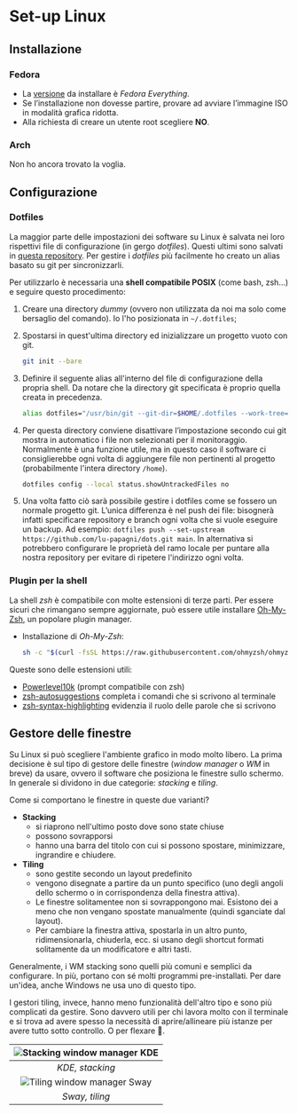 # Set-up Linux

## Installazione
### Fedora
- La [versione](https://alt.fedoraproject.org) da installare è _Fedora Everything_.
- Se l’installazione non dovesse partire, provare ad avviare l’immagine ISO in modalità grafica ridotta.
- Alla richiesta di creare un utente root scegliere **NO**.

### Arch
Non ho ancora trovato la voglia.

## Configurazione
### Dotfiles
La maggior parte delle impostazioni dei software su Linux è salvata nei loro rispettivi file di configurazione (in gergo _dotfiles_).
Questi ultimi sono salvati in [questa repository](https://github.com/lu-papagni/dots). Per gestire i _dotfiles_ più facilmente ho creato un alias basato su git per sincronizzarli.

Per utilizzarlo è necessaria una **shell compatibile POSIX** (come bash, zsh…) e seguire questo procedimento:
1.  Creare una directory _dummy_ (ovvero non utilizzata da noi ma solo come bersaglio del comando). Io l'ho posizionata in `~/.dotfiles`;
2.	Spostarsi in quest'ultima directory ed inizializzare un progetto vuoto con git.

    ```bash
  	git init --bare
    ```

4.	Definire il seguente alias all'interno del file di configurazione della propria shell. Da notare che la directory git specificata è proprio quella creata in precedenza.

    ```bash
  	alias dotfiles="/usr/bin/git --git-dir=$HOME/.dotfiles --work-tree=$HOME"
    ```
    
6.  Per questa directory conviene disattivare l’impostazione secondo cui git mostra in automatico i file non selezionati per il monitoraggio. Normalmente è una funzione utile,
    ma in questo caso il software ci consiglierebbe ogni volta di aggiungere file non pertinenti al progetto (probabilmente l'intera directory `/home`).
    
    ```bash
    dotfiles config --local status.showUntrackedFiles no
    ```
    
7.  Una volta fatto ciò sarà possibile gestire i dotfiles come se fossero un normale progetto git. L’unica differenza è nel push dei file: bisognerà infatti specificare repository
    e branch ogni volta che si vuole eseguire un backup. Ad esempio: `dotfiles push --set-upstream https://github.com/lu-papagni/dots.git main`. In alternativa si potrebbero configurare
    le proprietà del ramo locale per puntare alla nostra repository per evitare di ripetere l'indirizzo ogni volta.

### Plugin per la shell
La shell _zsh_ è compatibile con molte estensioni di terze parti. Per essere sicuri che rimangano sempre aggiornate, può essere utile installare [Oh-My-Zsh](https://ohmyz.sh), un popolare plugin manager.
- Installazione di _Oh-My-Zsh_:
  
  ```bash
  sh -c "$(curl -fsSL https://raw.githubusercontent.com/ohmyzsh/ohmyzsh/master/tools/install.sh)"
  ```

Queste sono delle estensioni utili:
- [Powerlevel10k](https://github.com/romkatv/powerlevel10k#for-new-users) (prompt compatibile con zsh)
- [zsh-autosuggestions](https://github.com/zsh-users/zsh-autosuggestions) completa i comandi che si scrivono al terminale
- [zsh-syntax-highlighting](https://github.com/zsh-users/zsh-syntax-highlighting) evidenzia il ruolo delle parole che si scrivono 

## Gestore delle finestre
Su Linux si può scegliere l'ambiente grafico in modo molto libero. La prima decisione è sul tipo di gestore delle finestre (_window manager_ o _WM_ in breve) da usare, ovvero il software che posiziona
le finestre sullo schermo. In generale si dividono in due categorie: _stacking_ e _tiling_.

Come si comportano le finestre in queste due varianti?
- **Stacking**
    - si riaprono nell'ultimo posto dove sono state chiuse
    - possono sovrapporsi
    - hanno una barra del titolo con cui si possono spostare, minimizzare, ingrandire e chiudere.
- **Tiling**
    - sono gestite secondo un layout predefinito
    - vengono disegnate a partire da un punto specifico (uno degli angoli dello schermo o in corrispondenza della finestra attiva).
    - Le finestre solitamentee non si sovrappongono mai. Esistono dei a meno che non vengano spostate manualmente (quindi sganciate dal layout).
    - Per cambiare la finestra attiva, spostarla in un altro punto, ridimensionarla, chiuderla, ecc. si usano degli shortcut formati solitamente da un modificatore e altri tasti.

Generalmente, i WM stacking sono quelli più comuni e semplici da configurare. In più, portano con sé molti programmi pre-installati. Per dare un'idea, anche Windows ne usa uno di questo tipo.

I gestori tiling, invece, hanno meno funzionalità dell'altro tipo e sono più complicati da gestire. Sono davvero utili per chi lavora molto con il terminale e si trova ad avere spesso la necessità di
aprire/allineare più istanze per avere tutto sotto controllo. O per flexare 🗿.

| ![](https://www.html.it/app/uploads/2022/03/kde.png "Stacking window manager KDE") |
|:--:|
| *KDE, stacking* |
| ![](https://storage.googleapis.com/zenn-user-upload/38ff1f02ef60253135f77e14.png "Tiling window manager Sway") |
| *Sway, tiling* |
